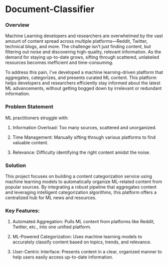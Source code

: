 # Document-Classifier


### Overview

Machine Learning developers and researchers are overwhelmed by the vast amount of content spread across multiple platforms—Reddit, Twitter, technical blogs, and more. The challenge isn't just finding content, but filtering out noise and discovering high-quality, relevant information. As the demand for staying up-to-date grows, sifting through scattered, unlabeled resources becomes inefficient and time-consuming.

To address this pain, I've developed a machine learning-driven platform that aggregates, categorizes, and presents curated ML content. This platform helps developers and researchers efficiently stay informed about the latest ML advancements, without getting bogged down by irrelevant or redundant information.

### Problem Statement

ML practitioners struggle with:

1) Information Overload: Too many sources, scattered and unorganized.

2) Time Management: Manually sifting through various platforms to find valuable content.

3) Relevance: Difficulty identifying the right content amidst the noise.

### Solution

This project focuses on building a content categorization service using machine learning models to automatically organize ML-related content from popular sources. By integrating a robust pipeline that aggregates content and leveraging intelligent categorization algorithms, this platform offers a centralized hub for ML news and resources.

### Key Features:

1) Automated Aggregation: Pulls ML content from platforms like Reddit, Twitter, etc., into one unified platform.

2) ML-Powered Categorization: Uses machine learning models to accurately classify content based on topics, trends, and relevance.

3) User-Centric Interface: Presents content in a clear, organized manner to help users easily access up-to-date information.